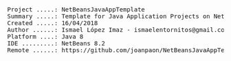 <pre>
Project .....: NetBeansJavaAppTemplate
Summary .....: Template for Java Application Projects on NetBeans IDE
Created .....: 16/04/2018
Author ......: Ismael López Imaz - ismaelentornitos@gmail.com
Platform ....: Java 8
IDE .........: NetBeans 8.2
Remote ......: https://github.com/joanpaon/NetBeansJavaAppTemplate.git
</pre>